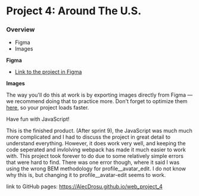 # Project 4: Around The U.S.

### Overview

* Figma
* Images

**Figma**

* [Link to the project in Figma](https://www.figma.com/file/SurN1jaeEQIhuZEDMhmWWf/Sprint-4-Around-The-U.S.-desktop-mobile?node-id=0%3A1)

**Images**

The way you'll do this at work is by exporting images directly from Figma — we recommend doing that to practice more. Don't forget to optimize them [here](https://tinypng.com/), so your project loads faster. 

Have fun with JavaScript!

This is the finished product. (After sprint 9), the JavaScript was much much more complicated and I had to discuss the project in great detail to understand everything. However, it does work very well, and keeping the code seperated and invlolving webpack has made it much easier to work with. This project took forever to do due to some relatively simple errors that were hard to find. There was one error though, where it said I was using the wrong BEM methodology for profile__avatar_edit. I do not know why this is, but changing it to profile__avatar-edit seems to work.

link to GitHub pages: https://AlecDrosu.github.io/web_project_4
 